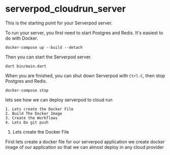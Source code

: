 # serverpod_cloudrun_server

This is the starting point for your Serverpod server.

To run your server, you first need to start Postgres and Redis. It's easiest to do with Docker.

    docker-compose up --build --detach

Then you can start the Serverpod server.

    dart bin/main.dart

When you are finished, you can shut down Serverpod with `Ctrl-C`, then stop Postgres and Redis.

    docker-compose stop


lets see how we can deploy serverpod to cloud run 

    1. Lets create the Docker File
    2. Build The Docker Image 
    3. Create the Workflows
    4. Lets Do git push


1. Lets create the Docker File

First lets create a docker file for our serverpod application
we create docker image of our application so that we can almost 
deploy in any cloud provider

